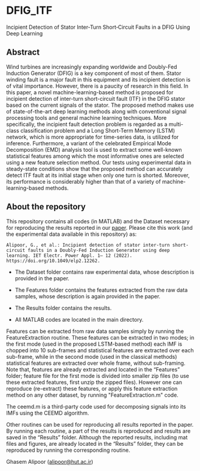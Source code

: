 # DFIG_ITF
Incipient Detection of Stator Inter‐Turn Short‐Circuit Faults in a DFIG Using Deep Learning

## **Abstract**

Wind turbines are increasingly expanding worldwide and Doubly-Fed Induction Generator (DFIG) is a key component of most of them. Stator winding fault is a major fault in this equipment and its incipient detection is of vital importance. However, there is a paucity of research in this field. In this paper, a novel machine-learning-based method is proposed for incipient detection of inter-turn short-circuit fault (ITF) in the DFIG stator based on the current signals of the stator. The proposed method makes use of state-of-the-art deep learning methods along with conventional signal processing tools and general machine learning techniques. More specifically, the incipient fault detection problem is regarded as a multi-class classification problem and a Long Short-Term Memory (LSTM) network, which is more appropriate for time-series data, is utilized for inference. Furthermore, a variant of the celebrated Empirical Mode Decomposition (EMD) analysis tool is used to extract some well-known statistical features among which the most informative ones are selected using a new feature selection method. Our tests using experimental data in steady-state conditions show that the proposed method can accurately detect ITF fault at its initial stage when only one turn is shorted. Moreover, its performance is considerably higher than that of a variety of machine-learning-based methods.

## About the repository

This repository contains all codes (in MATLAB) and the Dataset necessary for reproducing the results reported in our [paper](http://doi.org/10.1049/elp2.12262). Please cite this work (and the experimental data available in this repository) as:

    Alipoor, G., et al.: Incipient detection of stator inter-turn short-circuit faults in a Doubly-Fed Induction Generator using deep learning. IET Electr. Power Appl. 1– 12 (2022). https://doi.org/10.1049/elp2.12262.

- The Dataset folder contains raw experimental data, whose description is provided in the paper.

- The Features folder contains the features extracted from the raw data samples, whose description is again provided in the paper.

- The Results folder contains the results.

- All MATLAB codes are located in the main directory.

Features can be extracted from raw data samples simply by running the FeatureExtraction routine. These features can be extracted in two modes; in the first mode (used in the proposed LSTM-based method) each IMF is chopped into 10 sub-frames and statistical features are extracted over each sub-frame, while in the second mode (used in the classical methods) statistical features are extracted over whole frame, without sub-framing. Note that, features are already extracted and located in the “Features” folder; feature file for the first mode is divided into smaller zip files (to use these extracted features, first unzip the zipped files). However one can reproduce (re-extract) these features, or apply this feature extraction method on any other dataset, by running "FeatureExtraction.m" code.

The ceemd.m is a third-party code used for decomposing signals into its IMFs using the CEEMD algorithm.

Other routines can be used for reproducing all results reported in the paper. By running each routine, a part of the results is reproduced and results are saved in the “Results” folder. Although the reported results, including mat files and figures, are already located in the “Results” folder, they can be reproduced by running the corresponding routine.

Ghasem Alipoor (alipoor@hut.ac.ir)

